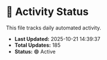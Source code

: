 # 🤖 Activity Status

This file tracks daily automated activity.

- **Last Updated:** 2025-10-21 14:39:37
- **Total Updates:** 185
- **Status:** 🟢 Active
